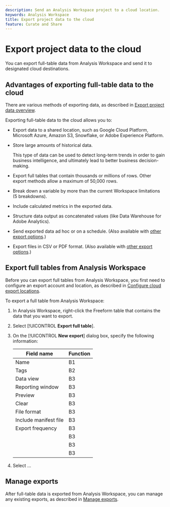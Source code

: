 ```yaml
---
description: Send an Analysis Workspace project to a cloud location.
keywords: Analysis Workspace
title: Export project data to the cloud
feature: Curate and Share
---
```

# Export project data to the cloud

You can export full-table data from Analysis Workspace and send it to designated cloud destinations. 

## Advantages of exporting full-table data to the cloud

There are various methods of exporting data, as described in [Export project data overview](/help/analysis-workspace/export/export-project-overview.md). 

Exporting full-table data to the cloud allows you to: 

* Export data to a shared location, such as Google Cloud Platform, Microsoft Azure, Amazon S3, Snowflake, or Adobe Experience Platform.

* Store large amounts of historical data.

  This type of data can be used to detect long-term trends in order to gain business intelligence, and ultimately lead to better business decision-making.
  
* Export full tables that contain thousands or millions of rows. Other export methods allow a maximum of 50,000 rows.

* Break down a variable by more than the current Workspace limitations (5 breakdowns). <!-- does this apply to the other export methods also? -->

* Include calculated metrics in the exported data.

* Structure data output as concatenated values (like Data Warehouse for Adobe Analytics).

* Send exported data ad hoc or on a schedule. (Also available with [other export options](/help/analysis-workspace/export/export-project-overview.md).)

* Export files in CSV or PDF format. (Also available with [other export options](/help/analysis-workspace/export/export-project-overview.md).)

## Export full tables from Analysis Workspace

Before you can export full tables from Analysis Workspace, you first need to configure an export account and location, as described in [Configure cloud export locations](/help/components/exports/cloud-export-accounts.md).

To export a full table from Analysis Workspace:

1. In Analysis Workspace, right-click the Freeform table that contains the data that you want to export. 

1. Select [!UICONTROL **Export full table**].

1. On the [!UICONTROL **New export**] dialog box, specify the following information:

   |Field name | Function | 
   |---------|----------|
   | Name | B1 | 
   | Tags | B2 | 
   | Data view | B3 | 
   | Reporting window | B3 | 
   | Preview | B3 | 
   | Clear | B3 | 
   | File format | B3 | 
   | Include manifest file | B3 | 
   | Export frequency | B3 | 
   |  | B3 | 
   |  | B3 | 
   |  | B3 | 

1. Select ...

## Manage exports

After full-table data is exported from Analysis Workspace, you can manage any existing exports, as described in [Manage exports](/help/components/exports/manage-exports.md).

